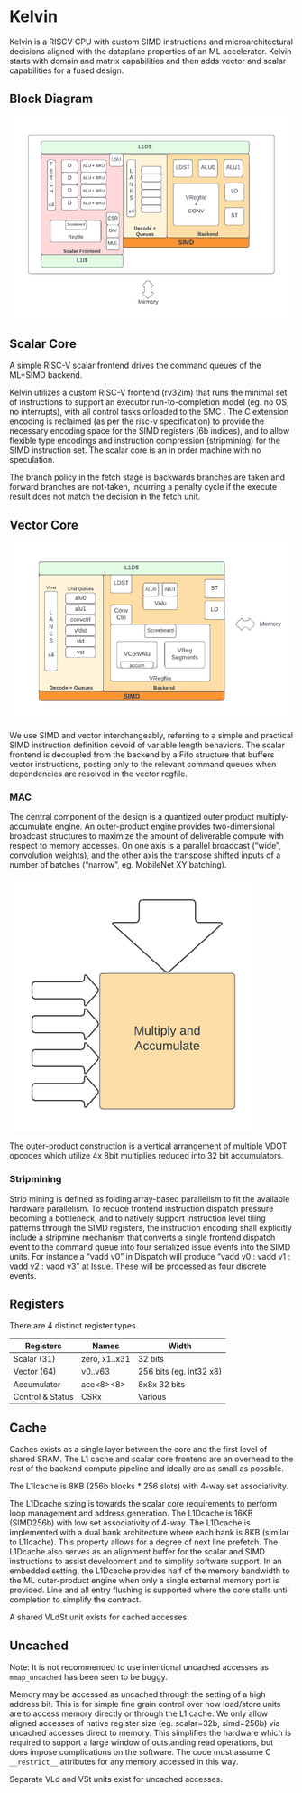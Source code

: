 # Kelvin

Kelvin is a RISCV CPU with custom SIMD instructions and microarchitectural
decisions aligned with the dataplane properties of an ML accelerator. Kelvin
starts with domain and matrix capabilities and then adds vector and scalar
capabilities for a fused design.

## Block Diagram

![Kelvin block diagram](images/arch.png)

## Scalar Core

A simple RISC-V scalar frontend drives the command queues of the ML+SIMD
backend.

Kelvin utilizes a custom RISC-V frontend (rv32im) that runs the minimal set of
instructions to support an executor run-to-completion model (eg. no OS, no
interrupts), with all control tasks onloaded to the SMC . The C extension
encoding is reclaimed (as per the risc-v specification) to provide the necessary
encoding space for the SIMD registers (6b indices), and to allow flexible type
encodings and instruction compression (stripmining) for the SIMD instruction
set. The scalar core is an in order machine with no speculation.

The branch policy in the fetch stage is backwards branches are taken and forward
branches are not-taken, incurring a penalty cycle if the execute result does not
match the decision in the fetch unit.

## Vector Core

![Kelvin SIMD](images/simd.png)

We use SIMD and vector interchangeably, referring to a simple and practical SIMD
instruction definition devoid of variable length behaviors. The scalar frontend
is decoupled from the backend by a Fifo structure that buffers vector
instructions, posting only to the relevant command queues when dependencies are
resolved in the vector regfile.

### MAC

The central component of the design is a quantized outer product
multiply-accumulate engine. An outer-product engine provides two-dimensional
broadcast structures to maximize the amount of deliverable compute with respect
to memory accesses. On one axis is a parallel broadcast (“wide”, convolution
weights), and the other axis the transpose shifted inputs of a number of batches
(“narrow”, eg. MobileNet XY batching).

![Kelvin MAC](images/mac.png)

The outer-product construction is a vertical arrangement of multiple VDOT
opcodes which utilize 4x 8bit multiplies reduced into 32 bit accumulators.

### Stripmining

Strip mining is defined as folding array-based parallelism to fit the available
hardware parallelism. To reduce frontend instruction dispatch pressure becoming
a bottleneck, and to natively support instruction level tiling patterns through
the SIMD registers, the instruction encoding shall explicitly include a
stripmine mechanism that converts a single frontend dispatch event to the
command queue into four serialized issue events into the SIMD units. For
instance a “vadd v0” in Dispatch will produce “vadd v0 : vadd v1 : vadd v2 :
vadd v3” at Issue. These will be processed as four discrete events.

## Registers

There are 4 distinct register types.

Registers        | Names         | Width
---------------- | ------------- | -----------------------
Scalar (31)      | zero, x1..x31 | 32 bits
Vector (64)      | v0..v63       | 256 bits (eg. int32 x8)
Accumulator      | acc<8><8>     | 8x8x 32 bits
Control & Status | CSRx          | Various

## Cache

Caches exists as a single layer between the core and the first level of shared
SRAM. The L1 cache and scalar core frontend are an overhead to the rest of the
backend compute pipeline and ideally are as small as possible.

The L1Icache is 8KB (256b blocks * 256 slots) with 4-way set associativity.

The L1Dcache sizing is towards the scalar core requirements to perform loop
management and address generation. The L1Dcache is 16KB (SIMD256b) with low set
associativity of 4-way. The L1Dcache is implemented with a dual bank
architecture where each bank is 8KB (similar to L1Icache). This property allows
for a degree of next line prefetch. The L1Dcache also serves as an alignment
buffer for the scalar and SIMD instructions to assist development and to
simplify software support. In an embedded setting, the L1Dcache provides half of
the memory bandwidth to the ML outer-product engine when only a single external
memory port is provided. Line and all entry flushing is supported where the core
stalls until completion to simplify the contract.

A shared VLdSt unit exists for cached accesses.

## Uncached

Note: It is not recommended to use intentional uncached accesses as
`mmap_uncached` has been seen to be buggy.

Memory may be accessed as uncached through the setting of a high address bit.
This is for simple fine grain control over how load/store units are to access
memory directly or through the L1 cache. We only allow aligned accesses of
native register size (eg. scalar=32b, simd=256b) via uncached accesses direct to
memory. This simplifies the hardware which is required to support a large window
of outstanding read operations, but does impose complications on the software.
The code must assume C `__restrict__` attributes for any memory accessed in this
way.

Separate VLd and VSt units exist for uncached accesses.
